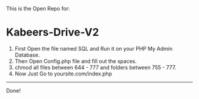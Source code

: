 This is the Open Repo for: 
# Kabeers-Drive-V2

1) First Open the file named SQL and Run it on your PHP My Admin Database.
2) Then Open Config.php file and fill out the spaces.
3) chmod all files between 644 - 777 and folders between 755 - 777.
4) Now Just Go to yoursite.com/index.php
------------------------------------------
Done!

